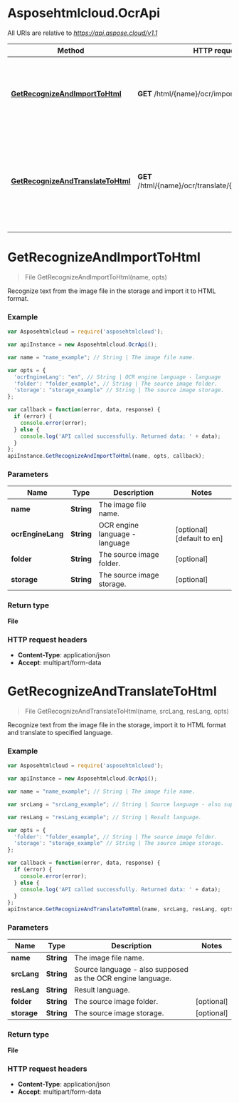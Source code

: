 # Asposehtmlcloud.OcrApi

All URIs are relative to *https://api.aspose.cloud/v1.1*

Method | HTTP request | Description
------------- | ------------- | -------------
[**GetRecognizeAndImportToHtml**](OcrApi.md#GetRecognizeAndImportToHtml) | **GET** /html/{name}/ocr/import | Recognize text from the image file in the storage and import it to HTML format.
[**GetRecognizeAndTranslateToHtml**](OcrApi.md#GetRecognizeAndTranslateToHtml) | **GET** /html/{name}/ocr/translate/{srcLang}/{resLang} | Recognize text from the image file in the storage, import it to HTML format and translate to specified language.


<a name="GetRecognizeAndImportToHtml"></a>
# **GetRecognizeAndImportToHtml**
> File GetRecognizeAndImportToHtml(name, opts)

Recognize text from the image file in the storage and import it to HTML format.

### Example
```javascript
var Asposehtmlcloud = require('asposehtmlcloud');

var apiInstance = new Asposehtmlcloud.OcrApi();

var name = "name_example"; // String | The image file name.

var opts = { 
  'ocrEngineLang': "en", // String | OCR engine language - language 
  'folder': "folder_example", // String | The source image folder.
  'storage': "storage_example" // String | The source image storage.
};

var callback = function(error, data, response) {
  if (error) {
    console.error(error);
  } else {
    console.log('API called successfully. Returned data: ' + data);
  }
};
apiInstance.GetRecognizeAndImportToHtml(name, opts, callback);
```

### Parameters

Name | Type | Description  | Notes
------------- | ------------- | ------------- | -------------
 **name** | **String**| The image file name. | 
 **ocrEngineLang** | **String**| OCR engine language - language  | [optional] [default to en]
 **folder** | **String**| The source image folder. | [optional] 
 **storage** | **String**| The source image storage. | [optional] 

### Return type

**File**

### HTTP request headers

 - **Content-Type**: application/json
 - **Accept**: multipart/form-data

<a name="GetRecognizeAndTranslateToHtml"></a>
# **GetRecognizeAndTranslateToHtml**
> File GetRecognizeAndTranslateToHtml(name, srcLang, resLang, opts)

Recognize text from the image file in the storage, import it to HTML format and translate to specified language.

### Example
```javascript
var Asposehtmlcloud = require('asposehtmlcloud');

var apiInstance = new Asposehtmlcloud.OcrApi();

var name = "name_example"; // String | The image file name.

var srcLang = "srcLang_example"; // String | Source language - also supposed as the OCR engine language.

var resLang = "resLang_example"; // String | Result language.

var opts = { 
  'folder': "folder_example", // String | The source image folder.
  'storage': "storage_example" // String | The source image storage.
};

var callback = function(error, data, response) {
  if (error) {
    console.error(error);
  } else {
    console.log('API called successfully. Returned data: ' + data);
  }
};
apiInstance.GetRecognizeAndTranslateToHtml(name, srcLang, resLang, opts, callback);
```

### Parameters

Name | Type | Description  | Notes
------------- | ------------- | ------------- | -------------
 **name** | **String**| The image file name. | 
 **srcLang** | **String**| Source language - also supposed as the OCR engine language. | 
 **resLang** | **String**| Result language. | 
 **folder** | **String**| The source image folder. | [optional] 
 **storage** | **String**| The source image storage. | [optional] 

### Return type

**File**

### HTTP request headers

 - **Content-Type**: application/json
 - **Accept**: multipart/form-data

